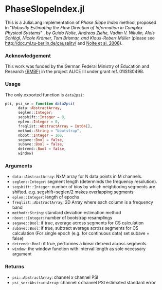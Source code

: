 # PhaseSlopeIndex.jl

This is a JuliaLang implementation of *Phase Slope Index* method, proposed in "*Robustly Estimating the Flow Direction of Information in Complex Physical Systems*" , by *Guido Nolte, Andreas Ziehe, Vadim V. Nikulin, Alois Schlögl, Nicole Krämer, Tom Brismar, and Klaus-Robert Müller* (please see http://doc.ml.tu-berlin.de/causality/ and [Nolte et al. 2008](http://link.aps.org/abstract/PRL/v100/e234101)).

### Acknowledgement
This work was funded by the German Federal Ministry of Education and Research [(BMBF)](https://www.bmbf.de/) in the project ALICE III under grant ref. 01IS18049B.

### Usage

The only exported function is `data2psi`:

```julia
psi, psi_se = function data2psi(
      data::AbstractArray,
      seglen::Integer;
      segshift::Integer = 0,
      eplen::Integer = 0,
      freqlist::AbstractArray = Int64[],
      method::String = "bootstrap",
      nboot::Integer = 100,
      segave::Bool = false,
      subave::Bool = false,
      detrend::Bool = false,
      window)
```

### Arguments
- `data::AbstractArray`: NxM array for N data points in M channels.
- `seglen::Integer`: segment length (determinds the frequency resolution).
- `segshift::Integer`: number of bins by which neighboring segments are shifted.
 e.g. segshift=seglen/2 makes overlapping segments
- `eplen::Integer`: length of epochs
- `freqlist::AbstractArray`: 2D Array where each column is a frequency band
- `method::String`: standard deviation estimation method
- `nboot::Integer`: number of bootstrap resamplings
- `segave::Bool`: if true, average across segments for CS calculation
- `subave::Bool`: if true, subtract average across segments for CS calculation
(For single epoch (e.g. for continuous data) set subave = false)
- `detrend::Bool`: if true, performes a linear detrend across segments
- `window`: the window function with interval length as sole necessary argument

### Returns
- `psi::AbstractArray`: channel x channel PSI
- `psi_se::AbstractArray`: channel x channel PSI estimated standard error
